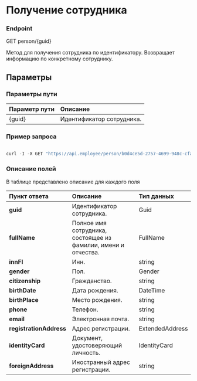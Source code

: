 # Получение сотрудника

### Endpoint

GET person/{guid}

Метод для получения сотрудника по идентификатору.
Возвращает информацию по конкретному сотруднику.

## Параметры

### Параметры пути

| Параметр пути | Описание                  |
|:--|:--------------------------|
| {guid} | Идентификатор сотрудника. |


### Пример запроса

```js

curl -I -X GET "https://api.employee/person/b0d4ce5d-2757-4699-948c-cfa72ba94f86"
```

### Описание полей

В таблице представлено описание для каждого поля

| **Пункт ответа**        | **Описание**                                                                         | **Тип данных**  |
|:------------------------|:-------------------------------------------------------------------------------------|:----------------|
| **guid**                | Идентификатор сотрудника.                                                            | Guid            |
| **fullName**            | Полное имя сотрудника, состоящее из фамилии, имени и отчества.                       | FullName        |
| **innFl**               | Инн.                                                                                 | string          |
| **gender**              | Пол.                                                                                 | Gender          |
| **citizenship**         | Гражданство.                                                                         | string          |
| **birthDate**           | Дата рождения.                                                                       | DateTime        |
| **birthPlace**          | Место рождения.                                                                      | string          |
| **phone**               | Телефон.                                                                             | string          |
| **email**               | Электронная почта.                                                                   | string          |
| **registrationAddress** | Адрес регистрации.                                                                   | ExtendedAddress |
| **identityCard**        | Документ, удостоверяющий личность.                                                   | IdentityCard    |
| **foreignAddress**      | Иностранный адрес регистрации.                                                       | string          |


